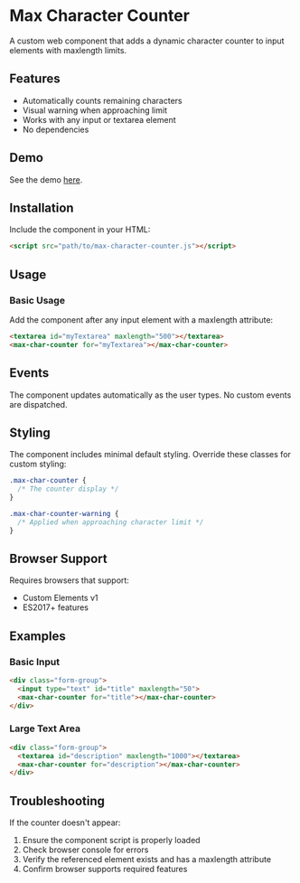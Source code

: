 # Max Character Counter

A custom web component that adds a dynamic character counter to input elements with maxlength limits.

## Features

- Automatically counts remaining characters
- Visual warning when approaching limit
- Works with any input or textarea element
- No dependencies

## Demo

See the demo [here](../demos/max-character-counter.html).

## Installation

Include the component in your HTML:

```html
<script src="path/to/max-character-counter.js"></script>
```

## Usage

### Basic Usage

Add the component after any input element with a maxlength attribute:

```html
<textarea id="myTextarea" maxlength="500"></textarea>
<max-char-counter for="myTextarea"></max-char-counter>
```

## Events

The component updates automatically as the user types. No custom events are dispatched.

## Styling

The component includes minimal default styling. Override these classes for custom styling:

```css
.max-char-counter {
  /* The counter display */
}

.max-char-counter-warning {
  /* Applied when approaching character limit */
}
```

## Browser Support

Requires browsers that support:
- Custom Elements v1
- ES2017+ features

## Examples

### Basic Input

```html
<div class="form-group">
  <input type="text" id="title" maxlength="50">
  <max-char-counter for="title"></max-char-counter>
</div>
```

### Large Text Area

```html
<div class="form-group">
  <textarea id="description" maxlength="1000"></textarea>
  <max-char-counter for="description"></max-char-counter>
</div>
```

## Troubleshooting

If the counter doesn't appear:
1. Ensure the component script is properly loaded
2. Check browser console for errors
3. Verify the referenced element exists and has a maxlength attribute
4. Confirm browser supports required features
